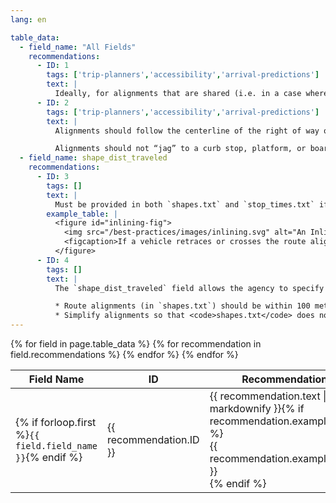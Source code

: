 ```yaml
---
lang: en

table_data:
  - field_name: "All Fields"
    recommendations:
      - ID: 1
        tags: ['trip-planners','accessibility','arrival-predictions']
        text: |
          Ideally, for alignments that are shared (i.e. in a case where Routes 1 and 2 operate on the same segment of roadway or track) then the shared portion of alignment should match exactly. This helps to facilitate high-quality transit cartography. <!-- (77) -->
      - ID: 2
        tags: ['trip-planners','accessibility','arrival-predictions']
        text: |
          Alignments should follow the centerline of the right of way on which the vehicle travels. This could be either the centerline of the street if there are no designated lanes, or the centerline of the side of the roadway that travels in the direction the vehicle moves. <!-- (78) -->

          Alignments should not “jag” to a curb stop, platform, or boarding location.
  - field_name: shape_dist_traveled
    recommendations:
      - ID: 3
        tags: []
        text: |
          Must be provided in both `shapes.txt` and `stop_times.txt` if an alignment includes looping or inlining (the vehicle crosses or travels over the same portion of alignment in one trip). <!-- (79) -->
        example_table: |
          <figure id="inlining-fig">
            <img src="/best-practices/images/inlining.svg" alt="An Inlining Route">
            <figcaption>If a vehicle retraces or crosses the route alignment at points in the course of a trip, <code>shape_dist_traveled</code> is important to clarify how portions of the points in <code>shapes.txt</code> line up correspond with records in <code>stop_times.txt</code>.</figcaption>
          </figure>
      - ID: 4
        tags: []
        text: |
          The `shape_dist_traveled` field allows the agency to specify exactly how the stops in the `stop_times.txt` file fit into their respective shape. A common value to use for the `shape_dist_traveled` field is the distance from the beginning of the shape as traveled by the vehicle (think something like an odometer reading).

          * Route alignments (in `shapes.txt`) should be within 100 meters of stop locations which a trip serves.  <!-- (80) -->
          * Simplify alignments so that <code>shapes.txt</code> does not contain extraneous points (i.e. remove extra points on straight-line segments; see discussion of line simplification problem). <!-- (81) -->
---
```


<div class="table-wrapper">
  <table class="recommendation">
    <thead>
      <tr>
        <th>Field Name</th>
        <th>ID</th>
        <th>Recommendation</th>
      </tr>
    </thead>
    <tbody>
    {% for field in page.table_data %}
      {% for recommendation in field.recommendations %}
      <tr id="{{ page.slug }}_{{ recommendation.ID }}" class="anchor-row{% if forloop.first %} field-row{% endif %}{% for tag in recommendation.tags %} {{ tag }}{% endfor %}">
        <td>{% if forloop.first %}<code>{{ field.field_name }}</code>{% endif %}</td>
        <td><div class="anchor-node"><p>{{ recommendation.ID }}</p><a class="anchor-link" href="#{{ page.slug }}_{{ recommendation.ID }}"><i class="fa fa-link" aria-hidden="true"></i></a></div></td>
        <td>{{ recommendation.text | markdownify }}{% if recommendation.example_table %}<div class="table-wrapper">{{ recommendation.example_table }}</div>{% endif %}</td>
      </tr>
      {% endfor %}
    {% endfor %}
    </tbody>
  </table>
</div>
